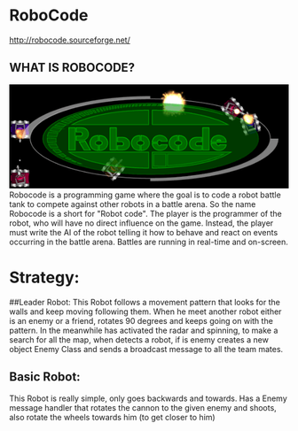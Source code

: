 RoboCode
========
http://robocode.sourceforge.net/

## WHAT IS ROBOCODE?
![alt tag](https://raw.githubusercontent.com/cdedios/RoboCode/master/img/robocode_logo_tanks.png)
Robocode is a programming game where the goal is to code a robot battle tank to compete against other robots in a battle arena. So the name Robocode is a short for "Robot code". The player is the programmer of the robot, who will have no direct influence on the game. Instead, the player must write the AI of the robot telling it how to behave and react on events occurring in the battle arena. Battles are running in real-time and on-screen.
# Strategy:
##Leader Robot:
This Robot follows a movement pattern that looks for the walls and keep moving following them.
When he meet another robot either is an enemy or a friend, rotates 90 degrees and keeps going on with the pattern. In the meanwhile has activated the radar and spinning, to make a search for all the map, when detects a robot, if is enemy creates a new object Enemy Class and sends a broadcast message to all the team mates.

## Basic Robot:

This Robot is really simple, only goes backwards and towards. Has a Enemy message handler that rotates the cannon to the given enemy and shoots, also rotate the wheels towards him (to get closer to him)


